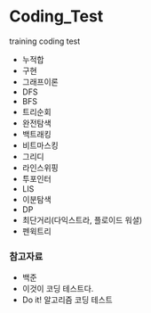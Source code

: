 # Coding_Test
training coding test

- 누적합
- 구현
- 그래프이론
- DFS
- BFS
- 트리순회
- 완전탐색
- 백트래킹
- 비트마스킹
- 그리디
- 라인스위핑
- 투포인터
- LIS
- 이분탐색
- DP
- 최단거리(다익스트라, 플로이드 워셜)
- 펜윅트리

### 참고자료
- 백준
- 이것이 코딩 테스트다.
- Do it! 알고리즘 코딩 테스트
